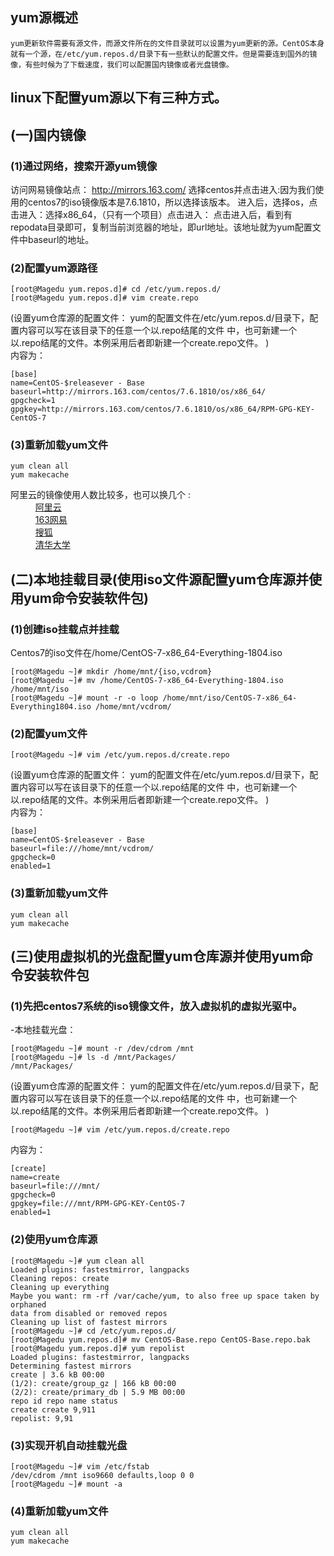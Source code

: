 
## yum源概述
    yum更新软件需要有源文件，而源文件所在的文件目录就可以设置为yum更新的源。CentOS本身就有一个源，在/etc/yum.repos.d/目录下有一些默认的配置文件。但是需要连到国外的镜像，有些时候为了下载速度，我们可以配置国内镜像或者光盘镜像。  
##  linux下配置yum源以下有三种方式。  

  
## (一)国内镜像  
### (1)通过网络，搜索开源yum镜像  
访问⽹易镜像站点： http://mirrors.163.com/ 选择centos并点击进⼊:因为我们使⽤的centos7的iso镜像版本是7.6.1810，所以选择该版本。 进⼊后，选择os，点击进⼊：选择x86_64，（只有⼀个项⽬）点击进⼊： 点击进⼊后，看到有repodata⽬录即可，复制当前浏览器的地址，即url地址。该地址就为yum配置⽂件中baseurl的地址。
### (2)配置yum源路径
```  
[root@Magedu yum.repos.d]# cd /etc/yum.repos.d/   
[root@Magedu yum.repos.d]# vim create.repo  
```  
(设置yum仓库源的配置⽂件：
yum的配置⽂件在/etc/yum.repos.d/⽬录下，配置内容可以写在该⽬录下的任意⼀个以.repo结尾的⽂件
中，也可新建⼀个以.repo结尾的⽂件。本例采⽤后者即新建⼀个create.repo⽂件。
)  
内容为： 
```
[base]  
name=CentOS-$releasever - Base  
baseurl=http://mirrors.163.com/centos/7.6.1810/os/x86_64/  
gpgcheck=1  
gpgkey=http://mirrors.163.com/centos/7.6.1810/os/x86_64/RPM-GPG-KEY-CentOS-7

```  
### (3)重新加载yum文件 
```  
yum clean all
yum makecache  
```
阿里云的镜像使用人数比较多，也可以换几个  :  
&ensp; &ensp; &ensp; &ensp;[阿里云](https://opsx.alibaba.com/)   
&ensp; &ensp; &ensp; &ensp;[163网易](http://mirrors.163.com/)   
&ensp; &ensp; &ensp; &ensp;[搜狐](http://mirrors.sohu.com/)   
&ensp; &ensp; &ensp; &ensp;[清华大学](https:mirrors.tuna.tsinghua.edu.cn/)   
## (二)本地挂载目录(使⽤iso⽂件源配置yum仓库源并使⽤yum命令安装软件包)  
### (1)创建iso挂载点并挂载  
Centos7的iso⽂件在/home/CentOS-7-x86_64-Everything-1804.iso  
```
[root@Magedu ~]# mkdir /home/mnt/{iso,vcdrom}
[root@Magedu ~]# mv /home/CentOS-7-x86_64-Everything-1804.iso /home/mnt/iso
[root@Magedu ~]# mount -r -o loop /home/mnt/iso/CentOS-7-x86_64-Everything1804.iso /home/mnt/vcdrom/
```  
### (2)配置yum⽂件  
```  
[root@Magedu ~]# vim /etc/yum.repos.d/create.repo
```  
(设置yum仓库源的配置⽂件：
yum的配置⽂件在/etc/yum.repos.d/⽬录下，配置内容可以写在该⽬录下的任意⼀个以.repo结尾的⽂件
中，也可新建⼀个以.repo结尾的⽂件。本例采⽤后者即新建⼀个create.repo⽂件。
)    
内容为： 
```  
[base]
name=CentOS-$releasever - Base
baseurl=file:///home/mnt/vcdrom/
gpgcheck=0
enabled=1  
```  
### (3)重新加载yum文件 
```  
yum clean all
yum makecache  
```
##  (三)使⽤虚拟机的光盘配置yum仓库源并使⽤yum命令安装软件包  
### (1)先把centos7系统的iso镜像⽂件，放⼊虚拟机的虚拟光驱中。  
-本地挂载光盘：
```  
[root@Magedu ~]# mount -r /dev/cdrom /mnt
[root@Magedu ~]# ls -d /mnt/Packages/
/mnt/Packages/
```
(设置yum仓库源的配置⽂件：
yum的配置⽂件在/etc/yum.repos.d/⽬录下，配置内容可以写在该⽬录下的任意⼀个以.repo结尾的⽂件
中，也可新建⼀个以.repo结尾的⽂件。本例采⽤后者即新建⼀个create.repo⽂件。
)   
```  
[root@Magedu ~]# vim /etc/yum.repos.d/create.repo
```  
内容为：  
```  
[create]
name=create
baseurl=file:///mnt/
gpgcheck=0
gpgkey=file:///mnt/RPM-GPG-KEY-CentOS-7
enabled=1  
```  
### (2)使⽤yum仓库源  
```  
[root@Magedu ~]# yum clean all
Loaded plugins: fastestmirror, langpacks
Cleaning repos: create
Cleaning up everything
Maybe you want: rm -rf /var/cache/yum, to also free up space taken by orphaned
data from disabled or removed repos
Cleaning up list of fastest mirrors
[root@Magedu ~]# cd /etc/yum.repos.d/
[root@Magedu yum.repos.d]# mv CentOS-Base.repo CentOS-Base.repo.bak
[root@Magedu yum.repos.d]# yum repolist
Loaded plugins: fastestmirror, langpacks
Determining fastest mirrors
create | 3.6 kB 00:00
(1/2): create/group_gz | 166 kB 00:00
(2/2): create/primary_db | 5.9 MB 00:00
repo id repo name status
create create 9,911
repolist: 9,91  
``` 
### (3)实现开机⾃动挂载光盘  
```
[root@Magedu ~]# vim /etc/fstab  
/dev/cdrom /mnt iso9660 defaults,loop 0 0   
[root@Magedu ~]# mount -a
```  
### (4)重新加载yum文件 
```  
yum clean all
yum makecache  
```
